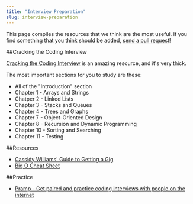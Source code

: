 ```yaml
---
title: "Interview Preparation"
slug: interview-preparation
---
```


This page compiles the resources that we think are the most useful. If you find something that you think should be added, [send a pull request](https://github.com/MakeSchool-Tutorials/MS-2017-Additional-Resources)!

##Cracking the Coding Interview

[Cracking the Coding Interview](http://amzn.com/0984782850) is an amazing resource, and it's very thick.

The most important sections for you to study are these:

- All of the "Introduction" section
- Chapter 1 - Arrays and Strings
- Chatper 2 - Linked Lists
- Chapter 3 - Stacks and Queues
- Chapter 4 - Trees and Graphs
- Chapter 7 - Object-Oriented Design
- Chapter 8 - Recursion and Dynamic Programming
- Chapter 10 - Sorting and Searching
- Chapter 11 - Testing

##Resources

- [Cassidy Williams' Guide to Getting a Gig](https://github.com/cassidoo/getting-a-gig)
- [Big O Cheat Sheet](http://bigocheatsheet.com/)

##Practice

- [Pramp - Get paired and practice coding interviews with people on the internet](https://www.pramp.com/)
